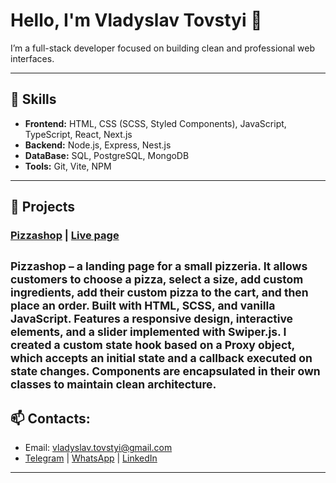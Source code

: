 # Hello, I'm Vladyslav Tovstyi 👋
I’m a full-stack developer focused on building clean and professional web interfaces.

---

## 🔨 Skills
- **Frontend:** HTML, CSS (SCSS, Styled Components), JavaScript, TypeScript, React, Next.js
- **Backend:** Node.js, Express, Nest.js
- **DataBase:** SQL, PostgreSQL, MongoDB
- **Tools:** Git, Vite, NPM

---

## 🚀 Projects
### [Pizzashop](https://github.com/Zerossik/pizzashop) | [Live page](https://zerossik.github.io/pizzashop/)
<sub>Pizzashop – a landing page for a small pizzeria. It allows customers to choose a pizza, select a size, add custom ingredients, add their custom pizza to the cart, and then place an order. Built with HTML, SCSS, and vanilla JavaScript. Features a responsive design, interactive elements, and a slider implemented with Swiper.js. I created a custom state hook based on a Proxy object, which accepts an initial state and a callback executed on state changes. Components are encapsulated in their own classes to maintain clean architecture.</sub>
---

## 📫 Contacts:
- Email: vladyslav.tovstyi@gmail.com 
- [Telegram](https://t.me/Vladyslav0303) | [WhatsApp](https://wa.me/380974433255) | [LinkedIn](https://www.linkedin.com/in/vladyslav-tovstyi/)

---
